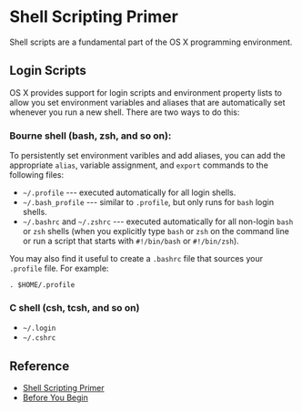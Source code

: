 # Shell Scripting Primer

Shell scripts are a fundamental part of the OS X programming environment. 

## Login Scripts

OS X provides support for login scripts and environment property lists to allow you set environment variables and aliases that are automatically set whenever you run a new shell. There are two ways to do this:

### Bourne shell (bash, zsh, and so on):

To persistently set environment varibles and add aliases, you can add the appropriate `alias`, variable assignment, and `export` commands to the following files:

* `~/.profile` --- executed automatically for all login shells.
* `~/.bash_profile` --- similar to `.profile`, but only  runs for `bash` login shells.
* `~/.bashrc` and `~/.zshrc` --- executed automatically for all non-login `bash` or `zsh` shells (when you explicitly type `bash` or `zsh` on the command line or run a script that starts with `#!/bin/bash` or `#!/bin/zsh`).

You may also find it useful to create a `.bashrc` file that sources your `.profile` file. For example:

```
. $HOME/.profile
```

### C shell (csh, tcsh, and so on)

* `~/.login`
* `~/.cshrc`

## Reference
- [Shell Scripting Primer](https://developer.apple.com/library/content/documentation/OpenSource/Conceptual/ShellScripting/Introduction/Introduction.html#//apple_ref/doc/uid/TP40004268-TP40003516-SW1)
- [Before You Begin](https://developer.apple.com/library/content/documentation/OpenSource/Conceptual/ShellScripting/BeforeYouBegin/BeforeYouBegin.html)
